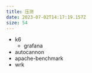 ```yaml
---
title: 压测
date: 2023-07-02T14:17:19.157Z
size: 54
---
```

- k6
  - grafana
- autocannon
- apache-benchmark
- wrk
